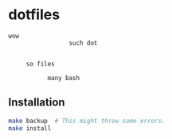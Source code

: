 # dotfiles

    wow
                     such dot


         so files

               many bash

## Installation

```bash
make backup  # This might throw some errors.
make install
```

